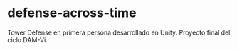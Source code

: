 # defense-across-time
Tower Defense en primera persona desarrollado en Unity. Proyecto final del ciclo DAM-Vi.
